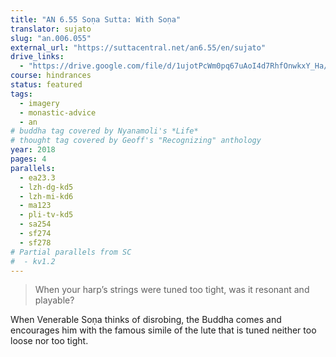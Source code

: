 ```yaml
---
title: "AN 6.55 Soṇa Sutta: With Soṇa"
translator: sujato
slug: "an.006.055"
external_url: "https://suttacentral.net/an6.55/en/sujato"
drive_links:
  - "https://drive.google.com/file/d/1ujotPcWm0pq67uAoI4d7RhfOnwkxY_Ha/view?usp=drivesdk"
course: hindrances
status: featured
tags:
  - imagery
  - monastic-advice
  - an
# buddha tag covered by Nyanamoli's *Life*
# thought tag covered by Geoff's "Recognizing" anthology
year: 2018
pages: 4
parallels:
  - ea23.3
  - lzh-dg-kd5
  - lzh-mi-kd6
  - ma123
  - pli-tv-kd5
  - sa254
  - sf274
  - sf278
# Partial parallels from SC
#  - kv1.2
---
```


> When your harp’s strings were tuned too tight, was it resonant and playable?

When Venerable Soṇa thinks of disrobing, the Buddha comes and encourages him with the famous simile of the lute that is tuned neither too loose nor too tight.

